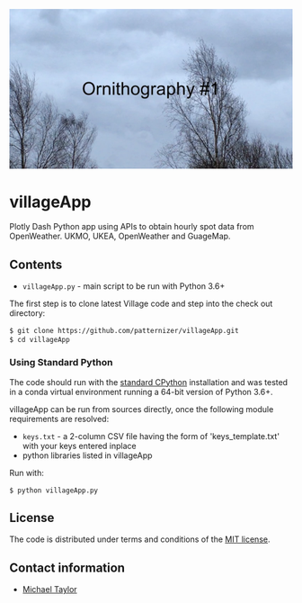 ![image](https://github.com/patternizer/birdpy/blob/master/title_frame.png)

# villageApp

Plotly Dash Python app using APIs to obtain hourly spot data from OpenWeather. UKMO, UKEA, OpenWeather and GuageMap.

## Contents

* `villageApp.py` - main script to be run with Python 3.6+

The first step is to clone latest Village code and step into the check out directory: 

    $ git clone https://github.com/patternizer/villageApp.git
    $ cd villageApp
    
### Using Standard Python 

The code should run with the [standard CPython](https://www.python.org/downloads/) installation and was tested 
in a conda virtual environment running a 64-bit version of Python 3.6+.

villageApp can be run from sources directly, once the following module requirements are resolved:

* `keys.txt` - a 2-column CSV file having the form of 'keys_template.txt' with your keys entered inplace
* python libraries listed in villageApp

Run with:

    $ python villageApp.py
        
## License

The code is distributed under terms and conditions of the [MIT license](https://opensource.org/licenses/MIT).

## Contact information

* [Michael Taylor](https://patternizer.github.io)

